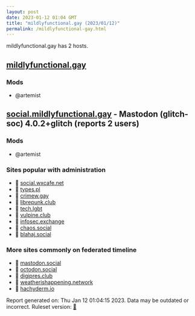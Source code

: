 ```yaml
---
layout: post
date: 2023-01-12 01:04 GMT
title: "mildlyfunctional.gay (2023/01/12)"
permalink: /mildlyfunctional-gay.html
---
```


mildlyfunctional.gay has 2 hosts.

## [mildlyfunctional.gay](https://mildlyfunctional.gay)

### Mods
 * @artemist

## [social.mildlyfunctional.gay](https://social.mildlyfunctional.gay) - Mastodon (glitch-soc) 4.0.2+glitch (reports 2 users)

### Mods
 * @artemist

### Sites popular with administration

* 🐘 [social.wxcafe.net](/social-wxcafe-net.html)
* 🐘 [types.pl](/types-pl.html)
* 🐘 [crimew.gay](/crimew-gay.html)
* 🐘 [librepunk.club](/librepunk-club.html)
* 🐘 [tech.lgbt](/tech-lgbt.html)
* 🐘 [vulpine.club](/vulpine-club.html)
* 🐘 [infosec.exchange](/infosec-exchange.html)
* 🐘 [chaos.social](/chaos-social.html)
* 🐘 [blahaj.social](/blahaj-social.html)

### More sites commonly on federated timeline

* 🐘 [mastodon.social](/mastodon-social.html)
* 🐘 [octodon.social](/octodon-social.html)
* 🐘 [digipres.club](/digipres-club.html)
* 🐘 [weatherishappening.network](/weatherishappening-network.html)
* 🐘 [hachyderm.io](/hachyderm-io.html)

Report generated on: Thu Jan 12 01:04:15 2023. Data may be outdated or incorrect.
Ruleset version: [🧁](/version-cupcake)
